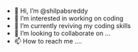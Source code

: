- 👋 Hi, I’m @shilpabsreddy
- 👀 I’m interested in working on coding 
- 🌱 I’m currently reviving my coding skills 
- 💞️ I’m looking to collaborate on ...
- 📫 How to reach me ....

<!---
shilpabsreddy/shilpabsreddy is a ✨ special ✨ repository because its `README.md` (this file) appears on your GitHub profile.
You can click the Preview link to take a look at your changes.
--->
